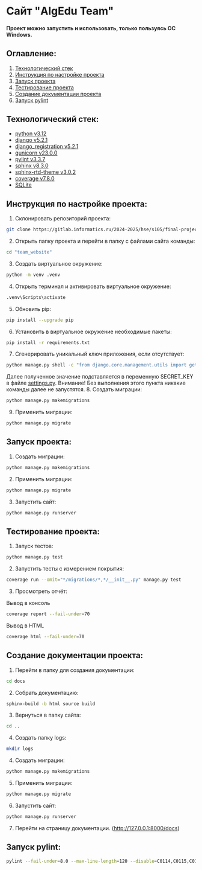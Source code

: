 # Сайт "AlgEdu Team"
#### Проект можно запустить и использовать, только пользуясь ОС Windows.

## Оглавление:
1. [Технологический стек](#технологический-стек)
2. [Инструкция по настройке проекта](#инструкция-по-настройке-проекта)
3. [Запуск проекта](#запуск-проекта)
4. [Тестирование проекта](#тестирование-проекта)
5. [Создание документации проекта](#создание-документации-проекта)
6. [Запуск pylint](#запуск-pylint)

## Технологический стек:
- [python v3.12](https://www.python.org/downloads/release/python-3120/)
- [django v5.2.1](https://www.djangoproject.com/)
- [django_registration v5.2.1](https://django-registration.readthedocs.io/en/stable/index.html)
- [gunicorn v23.0.0](https://github.com/benoitc/gunicorn)
- [pylint v3.3.7](https://www.pylint.org/)
- [sphinx v8.3.0](https://www.sphinx-doc.org/en/master/index.html)
- [sphinx-rtd-theme v3.0.2](https://pypi.org/project/sphinx-rtd-theme/)
- [coverage v7.8.0](https://coverage.readthedocs.io/en/7.8.0/)
- [SQLite](https://sqlite.org/index.html)

## Инструкция по настройке проекта:
1. Склонировать репозиторий проекта:
 ``` bash
 git clone https://gitlab.informatics.ru/2024-2025/hse/s105/final-project.git AlgEdu
 ```
2. Открыть папку проекта и перейти в папку с файлами сайта команды:
```bash
cd "team_website"
```
3. Создать виртуальное окружение:
```bash
python -m venv .venv
```
4. Открыть терминал и активировать виртуальное окружение:
```bash
.venv\Scripts\activate
```
5. Обновить pip:
```bash
pip install --upgrade pip
```
6. Установить в виртуальное окружение необходимые пакеты: 
```bash
pip install -r requirements.txt
```
7. Сгенерировать уникальный ключ приложения, если отсутствует:
```bash
python manage.py shell -c "from django.core.management.utils import get_random_secret_key; print(get_random_secret_key())"
```
Далее полученное значение подставляется в переменную SECRET_KEY в файле [settings.py](AlgEdu_Team/settings.py).
Внимание! Без выполнения этого пункта никакие команды далее не запустятся.
8. Создать миграции:
```bash
python manage.py makemigrations
```
9. Применить миграции: 
```bash
python manage.py migrate
```

## Запуск проекта:
1. Создать миграции:
```bash
python manage.py makemigrations
```
2. Применить миграции:
```bash
python manage.py migrate
```
3. Запустить сайт:
```bash
python manage.py runserver
```

## Тестирование проекта:
1. Запуск тестов:
```bash
python manage.py test
```
2. Запустить тесты с измерением покрытия:
```bash
coverage run --omit="*/migrations/*,*/__init__.py" manage.py test
```
3. Просмотреть отчёт:  

Вывод в консоль
```bash
coverage report --fail-under=70
``` 
Вывод в HTML
```bash
coverage html --fail-under=70
```

## Создание документации проекта:
1. Перейти в папку для создания документации:
```bash
cd docs
```
2. Собрать документацию:
```bash
sphinx-build -b html source build
```
3. Вернуться в папку сайта:
```bash
cd ..
```
4. Создать папку logs:
```bash
mkdir logs
```
4. Создать миграции:
```bash
python manage.py makemigrations
```
5. Применить миграции:
```bash
python manage.py migrate
```
6. Запустить сайт:
```bash
python manage.py runserver
```
7. Перейти на страницу документации. (http://127.0.0.1:8000/docs)

## Запуск pylint:
```bash
pylint --fail-under=8.0 --max-line-length=120 --disable=C0114,C0115,C0116,E1101 --ignore-paths=".*\migrations,.*\static,.venv\" .
```
